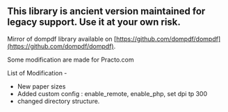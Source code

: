 ## This library is ancient version maintained for legacy support. Use it at your own risk.

Mirror of dompdf library available on [https://github.com/dompdf/dompdf](https://github.com/dompdf/dompdf). 

Some modification are made for Practo.com

List of Modification - 

  * New paper sizes
  * Added custom config : enable_remote, enable_php, set dpi tp 300
  * changed directory structure.

